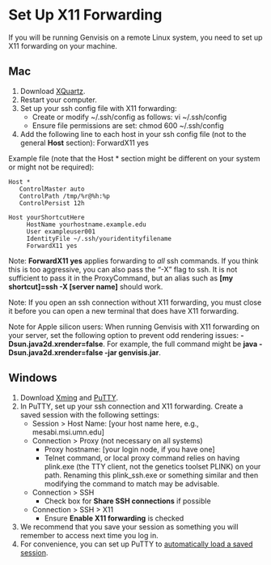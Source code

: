 # Set Up X11 Forwarding 

If you will be running Genvisis on a remote Linux system, you need to set up X11 forwarding on your machine.

## Mac 
1. Download [XQuartz](https://www.xquartz.org/).
2. Restart your computer.
3. Set up your ssh config file with X11 forwarding:
   - Create or modify ~/.ssh/config as follows: vi ~/.ssh/config
   - Ensure file permissions are set: chmod 600 ~/.ssh/config
4. Add the following line to each host in your ssh config file (not to the general **Host** section): ForwardX11 yes

Example file (note that the Host * section might be different on your system or might not be required):

   ```
Host *
      ControlMaster auto
      ControlPath /tmp/%r@%h:%p
      ControlPersist 12h
        
Host yourShortcutHere
        HostName yourhostname.example.edu
        User exampleuser001
        IdentityFile ~/.ssh/youridentityfilename
        ForwardX11 yes
   ```

Note: **ForwardX11 yes** applies forwarding to *all* ssh commands. If you think this is too aggressive, you can also pass the “-X” flag to ssh. It is not sufficient to pass it in the ProxyCommand, but an alias such as **[my shortcut]=ssh -X [server name]** should work.

Note: If you open an ssh connection without X11 forwarding, you must close it before you can open a new terminal that does have X11 forwarding.

Note for Apple silicon users: When running Genvisis with X11 forwarding on your server, set the following option to prevent odd rendering issues: **-Dsun.java2d.xrender=false**. For example, the full command might be **java -Dsun.java2d.xrender=false -jar genvisis.jar**.


## Windows
1. Download [Xming](https://xming.en.softonic.com/download) and [PuTTY](https://www.putty.org/).
2. In PuTTY, set up your ssh connection and X11 forwarding. Create a saved session with the following settings:
   - Session > Host Name: [your host name here, e.g., mesabi.msi.umn.edu]
   - Connection > Proxy (not necessary on all systems)
      - Proxy hostname: [your login node, if you have one]
      - Telnet command, or local proxy command relies on having plink.exe (the TTY client, not the genetics toolset PLINK) on your path. Renaming this plink_ssh.exe or something similar and then modifying the command to match may be advisable.
   - Connection > SSH
      - Check box for **Share SSH connections** if possible
   - Connection > SSH > X11
      - Ensure **Enable X11 forwarding** is checked
3. We recommend that you save your session as something you will remember to access next time you log in.
4. For convenience, you can set up PuTTY to [automatically load a saved session](https://documentation.help/PuTTY/using-cmdline-load.html).
